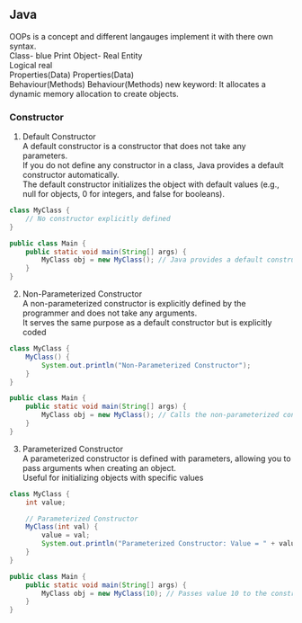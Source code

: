 ## Java  
OOPs is a concept and different langauges implement it with there own syntax.  
Class- blue Print             Object- Real Entity  
Logical                        real  
Properties(Data)               Properties(Data)  
Behaviour(Methods)             Behaviour(Methods) 
new keyword: It allocates a dynamic memory allocation to create objects. 
### Constructor  
1. Default Constructor  
A default constructor is a constructor that does not take any parameters.  
If you do not define any constructor in a class, Java provides a default constructor automatically.  
The default constructor initializes the object with default values (e.g., null for objects, 0 for integers, and false for booleans).  
``` Java
class MyClass {
    // No constructor explicitly defined
}

public class Main {
    public static void main(String[] args) {
        MyClass obj = new MyClass(); // Java provides a default constructor
    }
}
```
2. Non-Parameterized Constructor  
A non-parameterized constructor is explicitly defined by the programmer and does not take any arguments.  
It serves the same purpose as a default constructor but is explicitly coded
```Java
class MyClass {
    MyClass() {
        System.out.println("Non-Parameterized Constructor");
    }
}

public class Main {
    public static void main(String[] args) {
        MyClass obj = new MyClass(); // Calls the non-parameterized constructor
    }
}

```
3. Parameterized Constructor  
A parameterized constructor is defined with parameters, allowing you to pass arguments when creating an object.  
Useful for initializing objects with specific values  
```java
class MyClass {
    int value;

    // Parameterized Constructor
    MyClass(int val) {
        value = val;
        System.out.println("Parameterized Constructor: Value = " + value);
    }
}

public class Main {
    public static void main(String[] args) {
        MyClass obj = new MyClass(10); // Passes value 10 to the constructor
    }
}
```
 

